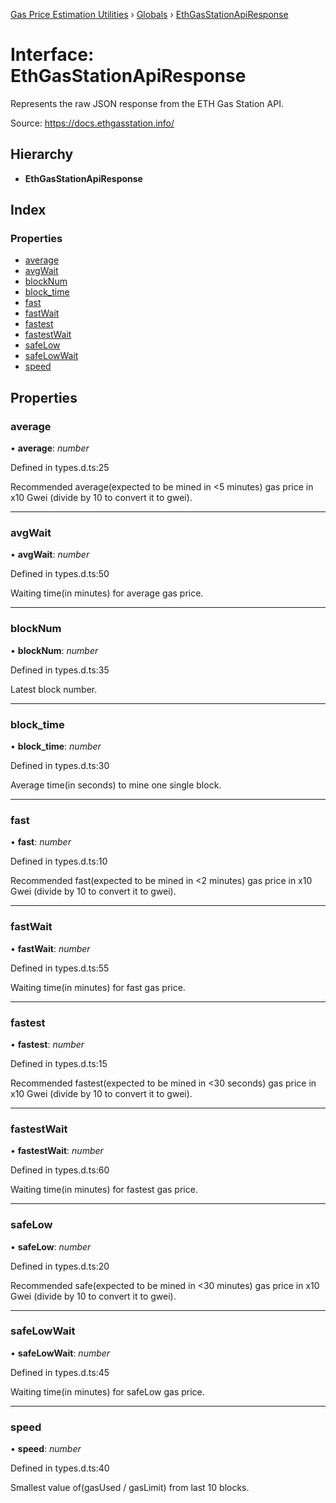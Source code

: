 [Gas Price Estimation Utilities](../README.md) › [Globals](../globals.md) › [EthGasStationApiResponse](ethgasstationapiresponse.md)

# Interface: EthGasStationApiResponse

Represents the raw JSON response from the ETH Gas Station API.

Source: https://docs.ethgasstation.info/

## Hierarchy

* **EthGasStationApiResponse**

## Index

### Properties

* [average](ethgasstationapiresponse.md#average)
* [avgWait](ethgasstationapiresponse.md#avgwait)
* [blockNum](ethgasstationapiresponse.md#blocknum)
* [block_time](ethgasstationapiresponse.md#block_time)
* [fast](ethgasstationapiresponse.md#fast)
* [fastWait](ethgasstationapiresponse.md#fastwait)
* [fastest](ethgasstationapiresponse.md#fastest)
* [fastestWait](ethgasstationapiresponse.md#fastestwait)
* [safeLow](ethgasstationapiresponse.md#safelow)
* [safeLowWait](ethgasstationapiresponse.md#safelowwait)
* [speed](ethgasstationapiresponse.md#speed)

## Properties

###  average

• **average**: *number*

Defined in types.d.ts:25

Recommended average(expected to be mined in <5 minutes) gas price in x10 Gwei (divide by 10 to convert it to gwei).

___

###  avgWait

• **avgWait**: *number*

Defined in types.d.ts:50

Waiting time(in minutes) for average gas price.

___

###  blockNum

• **blockNum**: *number*

Defined in types.d.ts:35

Latest block number.

___

###  block_time

• **block_time**: *number*

Defined in types.d.ts:30

Average time(in seconds) to mine one single block.

___

###  fast

• **fast**: *number*

Defined in types.d.ts:10

Recommended fast(expected to be mined in <2 minutes) gas price in x10 Gwei (divide by 10 to convert it to gwei).

___

###  fastWait

• **fastWait**: *number*

Defined in types.d.ts:55

Waiting time(in minutes) for fast gas price.

___

###  fastest

• **fastest**: *number*

Defined in types.d.ts:15

Recommended fastest(expected to be mined in <30 seconds) gas price in x10 Gwei (divide by 10 to convert it to gwei).

___

###  fastestWait

• **fastestWait**: *number*

Defined in types.d.ts:60

Waiting time(in minutes) for fastest gas price.

___

###  safeLow

• **safeLow**: *number*

Defined in types.d.ts:20

Recommended safe(expected to be mined in <30 minutes) gas price in x10 Gwei (divide by 10 to convert it to gwei).

___

###  safeLowWait

• **safeLowWait**: *number*

Defined in types.d.ts:45

Waiting time(in minutes) for safeLow gas price.

___

###  speed

• **speed**: *number*

Defined in types.d.ts:40

Smallest value of(gasUsed / gasLimit) from last 10 blocks.
